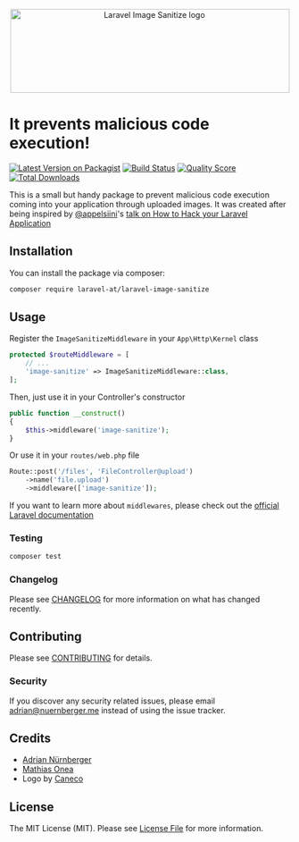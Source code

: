 <p align="center">
    <img width="500" height="150" alt="Laravel Image Sanitize logo" src="https://raw.githubusercontent.com/laravel-at/laravel-image-sanitize/master/art/logo.png" />
</p>

# It prevents malicious code execution!

[![Latest Version on Packagist](https://img.shields.io/packagist/v/laravel-at/laravel-image-sanitize.svg?style=flat-square)](https://packagist.org/packages/laravel-at/laravel-image-sanitize)
[![Build Status](https://img.shields.io/travis/laravel-at/laravel-image-sanitize/master.svg?style=flat-square)](https://travis-ci.org/laravel-at/laravel-image-sanitize)
[![Quality Score](https://img.shields.io/scrutinizer/g/laravel-at/laravel-image-sanitize.svg?style=flat-square)](https://scrutinizer-ci.com/g/laravel-at/laravel-image-sanitize)
[![Total Downloads](https://img.shields.io/packagist/dt/laravel-at/laravel-image-sanitize.svg?style=flat-square)](https://packagist.org/packages/laravel-at/laravel-image-sanitize)

This is a small but handy package to prevent malicious code execution coming into your application through uploaded images.
It was created after being inspired by [@appelsiini](https://github.com/appelsiini)'s [talk on How to Hack your Laravel Application](https://speakerdeck.com/anamus/how-your-laravel-application-can-get-hacked-f7acca32-3721-4c06-9a2e-5965cd9a4a29)

## Installation

You can install the package via composer:

```bash
composer require laravel-at/laravel-image-sanitize
```

## Usage

Register the `ImageSanitizeMiddleware` in your `App\Http\Kernel` class
``` php
protected $routeMiddleware = [
    // ...
    'image-sanitize' => ImageSanitizeMiddleware::class,
];

```

Then, just use it in your Controller's constructor
``` php
public function __construct()
{
    $this->middleware('image-sanitize');
}
```

Or use it in your `routes/web.php` file
``` php
Route::post('/files', 'FileController@upload')
    ->name('file.upload')
    ->middleware(['image-sanitize']);
```

If you want to learn more about `middlewares`, please check out the [official Laravel documentation](https://laravel.com/docs/master/middleware)

### Testing

``` bash
composer test
```

### Changelog

Please see [CHANGELOG](CHANGELOG.md) for more information on what has changed recently.

## Contributing

Please see [CONTRIBUTING](CONTRIBUTING.md) for details.

### Security

If you discover any security related issues, please email adrian@nuernberger.me instead of using the issue tracker.

## Credits

- [Adrian Nürnberger](https://github.com/nuernbergerA)
- [Mathias Onea](https://github.com/mathiasonea)
- Logo by [Caneco](https://github.com/caneco)

## License

The MIT License (MIT). Please see [License File](LICENSE.md) for more information.
